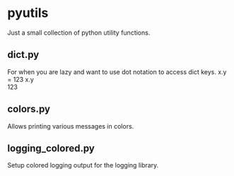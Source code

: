 # pyutils
Just a small collection of python utility functions.


## dict.py
For when you are lazy and want to use dot notation to access dict keys.
x.y = 123
x.y  
    123 

## colors.py 
Allows printing various messages in colors. 

## logging_colored.py 
Setup colored logging output for the logging library. 

